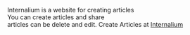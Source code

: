 Internalium is a website for creating articles
<br>
You can create articles and share 
<br>
articles can be delete and edit. Create Articles at [Internalium](http://www.internalium.com 'Internalium')
